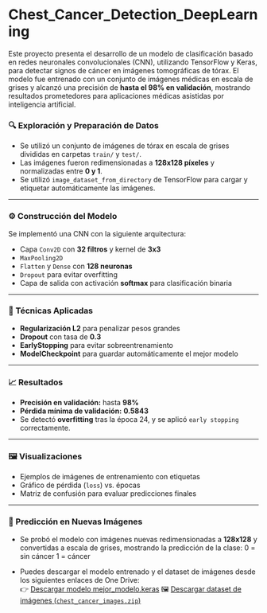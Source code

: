 # Chest_Cancer_Detection_DeepLearning

Este proyecto presenta el desarrollo de un modelo de clasificación basado en redes neuronales convolucionales (CNN), utilizando TensorFlow y Keras, para detectar signos de cáncer en imágenes tomográficas de tórax. El modelo fue entrenado con un conjunto de imágenes médicas en escala de grises y alcanzó una precisión de **hasta el 98% en validación**, mostrando resultados prometedores para aplicaciones médicas asistidas por inteligencia artificial.

### 🔍 Exploración y Preparación de Datos
- Se utilizó un conjunto de imágenes de tórax en escala de grises divididas en carpetas `train/` y `test/`.
- Las imágenes fueron redimensionadas a **128x128 píxeles** y normalizadas entre **0 y 1**.
- Se utilizó `image_dataset_from_directory` de TensorFlow para cargar y etiquetar automáticamente las imágenes.
---

### ⚙️ Construcción del Modelo
Se implementó una CNN con la siguiente arquitectura:
- Capa `Conv2D` con **32 filtros** y kernel de **3x3**
- `MaxPooling2D`
- `Flatten` y `Dense` con **128 neuronas**
- `Dropout` para evitar overfitting
- Capa de salida con activación **softmax** para clasificación binaria
---

### 🧠 Técnicas Aplicadas
- **Regularización L2** para penalizar pesos grandes
- **Dropout** con tasa de **0.3**
- **EarlyStopping** para evitar sobreentrenamiento
- **ModelCheckpoint** para guardar automáticamente el mejor modelo
---

### 📈 Resultados
- **Precisión en validación:** hasta **98%**
- **Pérdida mínima de validación:** **0.5843**
- Se detectó **overfitting** tras la época 24, y se aplicó `early stopping` correctamente.
---

### 🖼️ Visualizaciones
- Ejemplos de imágenes de entrenamiento con etiquetas
- Gráfico de pérdida (`loss`) vs. épocas
- Matriz de confusión para evaluar predicciones finales
---

### 🔮 Predicción en Nuevas Imágenes
- Se probó el modelo con imágenes nuevas redimensionadas a **128x128** y convertidas a escala de grises, mostrando la predicción de la clase:
0 = sin cáncer
1 = cáncer

- Puedes descargar el modelo entrenado y el dataset de imágenes desde los siguientes enlaces de One Drive:  
👉 [Descargar modelo mejor_modelo.keras](https://1drv.ms/u/c/7d2c730eba597f09/EZIAqNrFO_tHt4eYCh9mu-EByKP_rMckMRrKBUtSQKC9pg?e=GcAwqI)
🖼️ [Descargar dataset de imágenes (`chest_cancer_images.zip`)]([https://drive.google.com/file/d/ID_DEL_DATASET/view?usp=sharing](https://1drv.ms/u/c/7d2c730eba597f09/EZdyDVsjFAVCov4AdXyJyukB5UBs-W9SEVS5se_1b6CROA?e=zJ7wdh))

